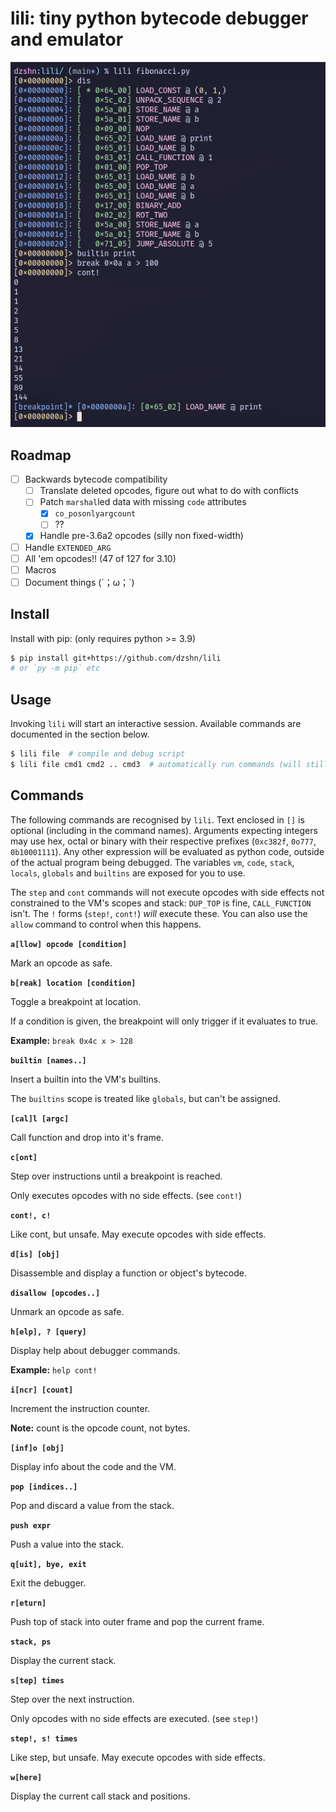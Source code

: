 # lili: tiny python bytecode debugger and emulator

![Screenshot](docs/screenshot_fib.png)

## Roadmap

- [ ] Backwards bytecode compatibility
    - [ ] Translate deleted opcodes, figure out what to do with conflicts
    - [ ] Patch `marshal`led data with missing `code` attributes
        - [x] `co_posonlyargcount`
        - [ ] ??
    - [x] Handle pre-3.6a2 opcodes (silly non fixed-width)
- [ ] Handle `EXTENDED_ARG`
- [ ] All 'em opcodes!! (47 of 127 for 3.10)
- [ ] Macros
- [ ] Document things (´；ω；\`)

## Install

Install with pip: (only requires python >= 3.9)

```sh
$ pip install git+https://github.com/dzshn/lili
# or `py -m pip` etc
```

## Usage

Invoking `lili` will start an interactive session. Available commands are
documented in the section below.

```sh
$ lili file  # compile and debug script
$ lili file cmd1 cmd2 .. cmd3  # automatically run commands (will still start session)
```

## Commands

The following commands are recognised by `lili`. Text enclosed in `[]` is
optional (including in the command names). Arguments expecting integers may use
hex, octal or binary with their respective prefixes (`0xc382f`, `0o777`,
`0b10001111`). Any other expression will be evaluated as python code, outside
of the actual program being debugged. The variables `vm`, `code`, `stack`,
`locals`, `globals` and `builtins` are exposed for you to use.

The `step` and `cont` commands will not execute opcodes with side effects not
constrained to the VM's scopes and stack: `DUP_TOP` is fine, `CALL_FUNCTION`
isn't. The `!` forms (`step!`, `cont!`) *will* execute these. You can also use
the `allow` command to control when this happens.

**`a[llow] opcode [condition]`**

Mark an opcode as safe.

**`b[reak] location [condition]`**

Toggle a breakpoint at location.

If a condition is given, the breakpoint will only trigger if it evaluates to true.

**Example:** `break 0x4c x > 128`

**`builtin [names..]`**

Insert a builtin into the VM's builtins.

The `builtins` scope is treated like `globals`, but can't be assigned.

**`[cal]l [argc]`**

Call function and drop into it's frame.

**`c[ont]`**

Step over instructions until a breakpoint is reached.

Only executes opcodes with no side effects. (see `cont!`)

**`cont!, c!`**

Like cont, but unsafe. May execute opcodes with side effects.

**`d[is] [obj]`**

Disassemble and display a function or object's bytecode.

**`disallow [opcodes..]`**

Unmark an opcode as safe.

**`h[elp], ? [query]`**

Display help about debugger commands.

**Example:** `help cont!`

**`i[ncr] [count]`**

Increment the instruction counter.

**Note:** count is the opcode count, not bytes.

**`[inf]o [obj]`**

Display info about the code and the VM.

**`pop [indices..]`**

Pop and discard a value from the stack.

**`push expr`**

Push a value into the stack.

**`q[uit], bye, exit`**

Exit the debugger.

**`r[eturn]`**

Push top of stack into outer frame and pop the current frame.

**`stack, ps`**

Display the current stack.

**`s[tep] times`**

Step over the next instruction.

Only opcodes with no side effects are executed. (see `step!`)

**`step!, s! times`**

Like step, but unsafe. May execute opcodes with side effects.

**`w[here]`**

Display the current call stack and positions.
